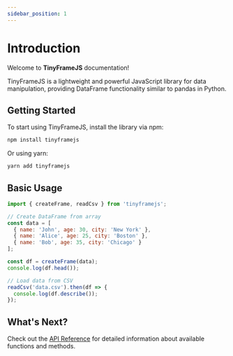 ```yaml
---
sidebar_position: 1
---
```


# Introduction

Welcome to **TinyFrameJS** documentation!

TinyFrameJS is a lightweight and powerful JavaScript library for data manipulation, providing DataFrame functionality similar to pandas in Python.

## Getting Started

To start using TinyFrameJS, install the library via npm:

```bash
npm install tinyframejs
```

Or using yarn:

```bash
yarn add tinyframejs
```

## Basic Usage

```javascript
import { createFrame, readCsv } from 'tinyframejs';

// Create DataFrame from array
const data = [
  { name: 'John', age: 30, city: 'New York' },
  { name: 'Alice', age: 25, city: 'Boston' },
  { name: 'Bob', age: 35, city: 'Chicago' }
];

const df = createFrame(data);
console.log(df.head());

// Load data from CSV
readCsv('data.csv').then(df => {
  console.log(df.describe());
});
```

## What's Next?

Check out the [API Reference](/docs/api/README) for detailed information about available functions and methods.
